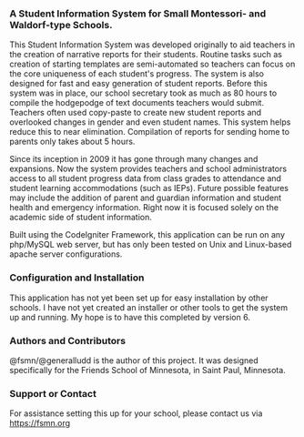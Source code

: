 ### A Student Information System for Small Montessori- and Waldorf-type Schools.
This Student Information System was developed originally to aid teachers in the creation of narrative reports for their students. Routine tasks such as creation of starting templates are semi-automated so teachers can focus on the core uniqueness of each student's progress. The system is also designed for fast and easy generation of student reports. Before this system was in place, our school secretary took as much as 80 hours to compile the hodgepodge of text documents teachers would submit. Teachers often used copy-paste to create new student reports and overlooked changes in gender and even student names. This system helps reduce this to near elimination. Compilation of reports for sending home to parents only takes about 5 hours. 

Since its inception in 2009 it has gone through many changes and expansions. Now the system provides teachers and school administrators access to all student progress data from class grades to attendance and student learning accommodations (such as IEPs). Future possible features may include the addition of parent and guardian information and student health and emergency information. Right now it is focused solely on the academic side of student information. 

Built using the CodeIgniter Framework, this application can be run on any php/MySQL web server, but has only been tested on Unix and Linux-based apache server configurations. 

### Configuration and Installation
This application has not yet been set up for easy installation by other schools. I have not yet created an installer or other tools to get the system up and running. My hope is to have this completed by version 6. 

### Authors and Contributors
@fsmn/@generalludd is the author of this project. It was designed specifically for the Friends School of Minnesota, in Saint Paul, Minnesota. 

### Support or Contact
For assistance setting this up for your school, please contact us via https://fsmn.org
